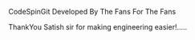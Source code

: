 
CodeSpinGit
Developed By The Fans For The Fans

ThankYou Satish sir for making engineering easier!.....

